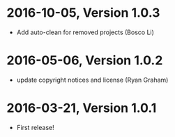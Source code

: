 2016-10-05, Version 1.0.3
=========================

 * Add auto-clean for removed projects (Bosco Li)


2016-05-06, Version 1.0.2
=========================

 * update copyright notices and license (Ryan Graham)


2016-03-21, Version 1.0.1
=========================

 * First release!
